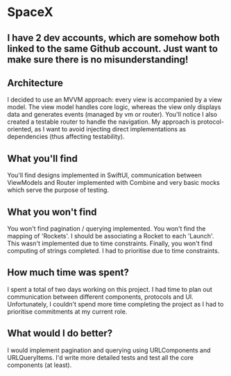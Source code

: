# SpaceX

## I have 2 dev accounts, which are somehow both linked to the same Github account. Just want to make sure there is no misunderstanding! 

## Architecture

I decided to use an MVVM approach: every view is accompanied by a view model. The view model handles core logic, whereas the view only displays data and generates events (managed by vm or router). You'll notice I also created a testable router to handle the navigation. 
My approach is protocol-oriented, as I want to avoid injecting direct implementations as dependencies (thus affecting testability).

## What you'll find 

You'll find designs implemented in SwiftUI, communication between ViewModels and Router implemented with Combine and very basic mocks which serve the purpose of testing.  

## What you won't find 

You won't find pagination / querying implemented. You won't find the mapping of 'Rockets'. I should be associating a Rocket to each 'Launch'. This wasn't implemented due to time constraints. 
Finally, you won't find computing of strings completed. I had to prioritise due to time constraints. 

## How much time was spent? 

I spent a total of two days working on this project. I had time to plan out communication between different components, protocols and UI. Unfortunately, I couldn't spend more time completing the project as I had to prioritise commitments at my current role. 

## What would I do better? 

I would implement pagination and querying using URLComponents and URLQueryItems. I'd write more detailed tests and test all the core components (at least). 
